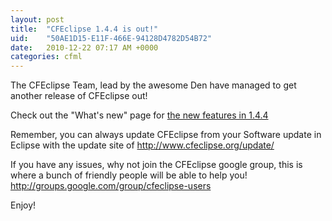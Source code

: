 ```yaml
---
layout: post
title:  "CFEclipse 1.4.4 is out!"
uid:	"50AE1D15-E11F-466E-94128D4782D54B72"
date:   2010-12-22 07:17 AM +0000
categories: cfml
---
```

<p>
The CFEclipse Team, lead by the awesome Den have managed to get another release of CFEclipse out!
</p>

<p>
Check out the "What's new" page for <a href="http://cfeclipse.org/update/web/doc/intro/doc/new.html">the new features in 1.4.4</a>
</p>

<p>
Remember, you can always update CFEclipse from your Software update in Eclipse with the update site of <a href="http://www.cfeclipse.org/update/">http://www.cfeclipse.org/update/</a>
</p>

<p>
If you have any issues, why not join the CFEclipse google group, this is where a bunch of friendly people will be able to help you! <a href="http://groups.google.com/group/cfeclipse-users">http://groups.google.com/group/cfeclipse-users</a>
</p>

<p>
Enjoy!
</p>